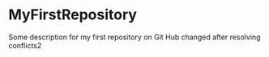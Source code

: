# MyFirstRepository
Some description for my first repository on Git Hub changed after resolving conflicts2
